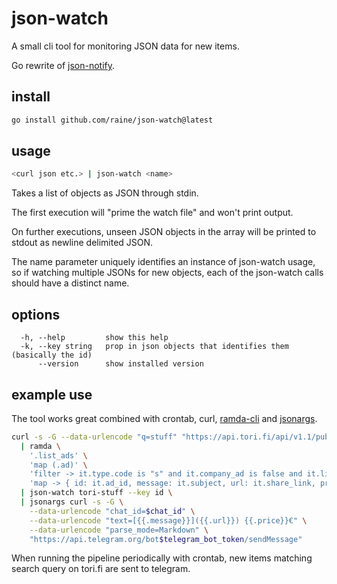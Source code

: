 # json-watch

A small cli tool for monitoring JSON data for new items.

Go rewrite of [json-notify][json-notify].

## install

```sh
go install github.com/raine/json-watch@latest
```

## usage

```sh
<curl json etc.> | json-watch <name>
```

Takes a list of objects as JSON through stdin.

The first execution will "prime the watch file" and won't print output.

On further executions, unseen JSON objects in the array will be printed to
stdout as newline delimited JSON.

The name parameter uniquely identifies an instance of json-watch usage, so if
watching multiple JSONs for new objects, each of the json-watch calls should
have a distinct name.

## options

```
  -h, --help         show this help
  -k, --key string   prop in json objects that identifies them (basically the id)
      --version      show installed version
```

## example use

The tool works great combined with crontab, curl, [ramda-cli][ramda-cli] and
[jsonargs][jsonargs].

```sh
curl -s -G --data-urlencode "q=stuff" "https://api.tori.fi/api/v1.1/public/ads" \
  | ramda \
    '.list_ads' \
    'map (.ad)' \
    'filter -> it.type.code is "s" and it.company_ad is false and it.list_price' \
    'map -> { id: it.ad_id, message: it.subject, url: it.share_link, price: it.list_price.price_value }' \
  | json-watch tori-stuff --key id \
  | jsonargs curl -s -G \
    --data-urlencode "chat_id=$chat_id" \
    --data-urlencode "text=[{{.message}}]({{.url}}) {{.price}}€" \
    --data-urlencode "parse_mode=Markdown" \
    "https://api.telegram.org/bot$telegram_bot_token/sendMessage"
```

When running the pipeline periodically with crontab, new items matching search
query on tori.fi are sent to telegram.

[jq]: https://stedolan.github.io/jq/
[ramda-cli]: https://github.com/raine/ramda-cli
[json-notify]: https://github.com/raine/json-notify
[jsonargs]: https://github.com/mattn/jsonargs
